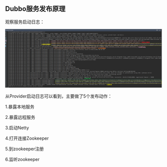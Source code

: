 ## Dubbo服务发布原理

观察服务启动日志：

![demo-provider](img/demo-provider.PNG)

从Provider启动日志可以看到，主要做了5个发布动作：

1.暴露本地服务

2.暴露远程服务

3.启动Netty

4.打开连接Zookeeper

5.到zookeeper注册

6.监听zookeeper







